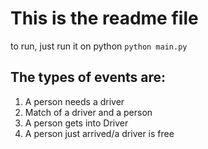 # This is the readme file

to run, just run it on python `python main.py`

## The types of events are:
1. A person needs a driver
2. Match of a driver and a person
3. A person gets into Driver
3. A person just arrived/a driver is free
